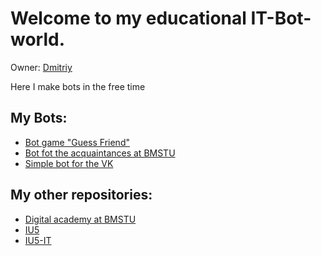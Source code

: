 # Welcome to my educational IT-Bot-world.
Owner: [Dmitriy](https://github.com/mightyK1ngRichard)

Here I make bots in the free time

## My Bots:
- [Bot game "Guess Friend"](https://github.com/IU5-BOT/GroupGame)
- [Bot fot the acquaintances at BMSTU](https://github.com/IU5-BOT/BMSTU-Acquaintances)
- [Simple bot for the VK](https://github.com/IU5-BOT/VK-BOT)

## My other repositories:
- [Digital academy at BMSTU](https://github.com/IU5-IT/Digital-academy)
- [IU5](https://github.com/DimaPermyakov/IU5)
- [IU5-IT](https://github.com/IU5-IT/IU5-IT)

